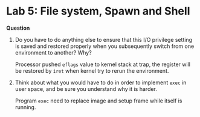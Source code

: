 # Lab 5: File system, Spawn and Shell

**Question**

1. Do you have to do anything else to ensure that this I/O privilege setting is saved and restored properly when you subsequently switch from one environment to another? Why?

   Processor pushed `eflags` value to kernel stack at trap, the register will be restored by `iret` when kernel try to rerun the environment.
   
2.  Think about what you would have to do in order to implement `exec` in user space, and be sure you understand why it is harder.

    Program `exec` need to replace image and setup frame while itself is running.

